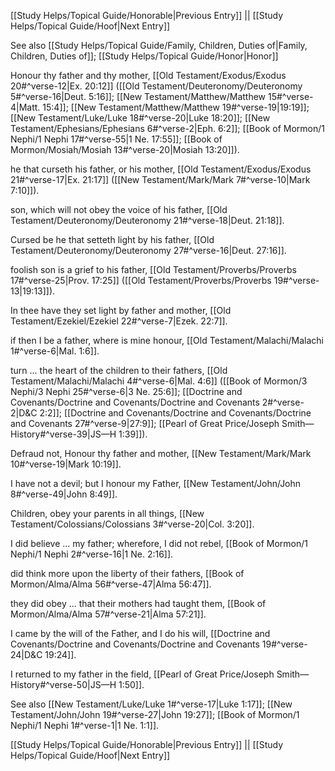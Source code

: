 [[Study Helps/Topical Guide/Honorable|Previous Entry]]  ||  [[Study Helps/Topical Guide/Hoof|Next Entry]]

 See also [[Study Helps/Topical Guide/Family, Children, Duties of|Family, Children, Duties of]]; [[Study Helps/Topical Guide/Honor|Honor]]

 Honour thy father and thy mother, [[Old Testament/Exodus/Exodus 20#^verse-12|Ex. 20:12]] ([[Old Testament/Deuteronomy/Deuteronomy 5#^verse-16|Deut. 5:16]]; [[New Testament/Matthew/Matthew 15#^verse-4|Matt. 15:4]]; [[New Testament/Matthew/Matthew 19#^verse-19|19:19]]; [[New Testament/Luke/Luke 18#^verse-20|Luke 18:20]]; [[New Testament/Ephesians/Ephesians 6#^verse-2|Eph. 6:2]]; [[Book of Mormon/1 Nephi/1 Nephi 17#^verse-55|1 Ne. 17:55]]; [[Book of Mormon/Mosiah/Mosiah 13#^verse-20|Mosiah 13:20]]).

 he that curseth his father, or his mother, [[Old Testament/Exodus/Exodus 21#^verse-17|Ex. 21:17]] ([[New Testament/Mark/Mark 7#^verse-10|Mark 7:10]]).

 son, which will not obey the voice of his father, [[Old Testament/Deuteronomy/Deuteronomy 21#^verse-18|Deut. 21:18]].

 Cursed be he that setteth light by his father, [[Old Testament/Deuteronomy/Deuteronomy 27#^verse-16|Deut. 27:16]].

 foolish son is a grief to his father, [[Old Testament/Proverbs/Proverbs 17#^verse-25|Prov. 17:25]] ([[Old Testament/Proverbs/Proverbs 19#^verse-13|19:13]]).

 In thee have they set light by father and mother, [[Old Testament/Ezekiel/Ezekiel 22#^verse-7|Ezek. 22:7]].

 if then I be a father, where is mine honour, [[Old Testament/Malachi/Malachi 1#^verse-6|Mal. 1:6]].

 turn ... the heart of the children to their fathers, [[Old Testament/Malachi/Malachi 4#^verse-6|Mal. 4:6]] ([[Book of Mormon/3 Nephi/3 Nephi 25#^verse-6|3 Ne. 25:6]]; [[Doctrine and Covenants/Doctrine and Covenants/Doctrine and Covenants 2#^verse-2|D&C 2:2]]; [[Doctrine and Covenants/Doctrine and Covenants/Doctrine and Covenants 27#^verse-9|27:9]]; [[Pearl of Great Price/Joseph Smith—History#^verse-39|JS—H 1:39]]).

 Defraud not, Honour thy father and mother, [[New Testament/Mark/Mark 10#^verse-19|Mark 10:19]].

 I have not a devil; but I honour my Father, [[New Testament/John/John 8#^verse-49|John 8:49]].

 Children, obey your parents in all things, [[New Testament/Colossians/Colossians 3#^verse-20|Col. 3:20]].

 I did believe ... my father; wherefore, I did not rebel, [[Book of Mormon/1 Nephi/1 Nephi 2#^verse-16|1 Ne. 2:16]].

 did think more upon the liberty of their fathers, [[Book of Mormon/Alma/Alma 56#^verse-47|Alma 56:47]].

 they did obey ... that their mothers had taught them, [[Book of Mormon/Alma/Alma 57#^verse-21|Alma 57:21]].

 I came by the will of the Father, and I do his will, [[Doctrine and Covenants/Doctrine and Covenants/Doctrine and Covenants 19#^verse-24|D&C 19:24]].

 I returned to my father in the field, [[Pearl of Great Price/Joseph Smith—History#^verse-50|JS—H 1:50]].

 See also [[New Testament/Luke/Luke 1#^verse-17|Luke 1:17]]; [[New Testament/John/John 19#^verse-27|John 19:27]]; [[Book of Mormon/1 Nephi/1 Nephi 1#^verse-1|1 Ne. 1:1]].

[[Study Helps/Topical Guide/Honorable|Previous Entry]]  ||  [[Study Helps/Topical Guide/Hoof|Next Entry]]